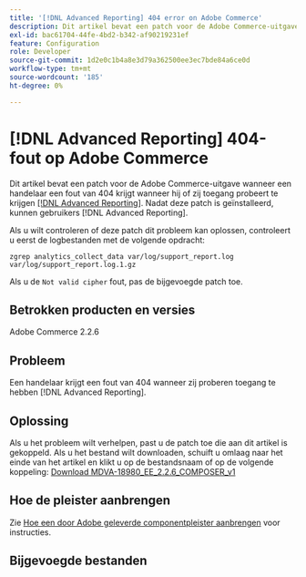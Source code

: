 ```yaml
---
title: '[!DNL Advanced Reporting] 404 error on Adobe Commerce'
description: Dit artikel bevat een patch voor de Adobe Commerce-uitgave wanneer een handelaar een fout van 404 krijgt wanneer hij probeert toegang te krijgen tot [[!DNL Advanced Reporting]](https://experienceleague.adobe.com/docs/commerce-admin/config/general/advanced-reporting.html). Nadat deze patch is geïnstalleerd, kunnen gebruikers [!DNL Advanced Reporting].
exl-id: bac61704-44fe-4bd2-b342-af90219231ef
feature: Configuration
role: Developer
source-git-commit: 1d2e0c1b4a8e3d79a362500ee3ec7bde84a6ce0d
workflow-type: tm+mt
source-wordcount: '185'
ht-degree: 0%

---
```


# [!DNL Advanced Reporting] 404-fout op Adobe Commerce

Dit artikel bevat een patch voor de Adobe Commerce-uitgave wanneer een handelaar een fout van 404 krijgt wanneer hij of zij toegang probeert te krijgen [[!DNL Advanced Reporting]](https://experienceleague.adobe.com/docs/commerce-admin/config/general/advanced-reporting.html). Nadat deze patch is geïnstalleerd, kunnen gebruikers [!DNL Advanced Reporting].

Als u wilt controleren of deze patch dit probleem kan oplossen, controleert u eerst de logbestanden met de volgende opdracht:

`zgrep analytics_collect_data var/log/support_report.log var/log/support_report.log.1.gz`

Als u de `Not valid cipher` fout, pas de bijgevoegde patch toe.

## Betrokken producten en versies

Adobe Commerce 2.2.6

## Probleem

Een handelaar krijgt een fout van 404 wanneer zij proberen toegang te hebben [!DNL Advanced Reporting].

## Oplossing

Als u het probleem wilt verhelpen, past u de patch toe die aan dit artikel is gekoppeld. Als u het bestand wilt downloaden, schuift u omlaag naar het einde van het artikel en klikt u op de bestandsnaam of op de volgende koppeling: [Download MDVA-18980\_EE\_2.2.6\_COMPOSER\_v1](assets/MDVA-18980_EE_2.2.6_COMPOSER_v1.patch.zip)

## Hoe de pleister aanbrengen

Zie [Hoe een door Adobe geleverde componentpleister aanbrengen](/help/how-to/general/how-to-apply-a-composer-patch-provided-by-magento.md) voor instructies.

## Bijgevoegde bestanden
